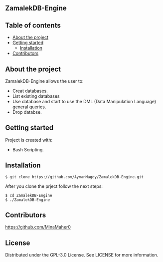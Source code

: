 ## ZamalekDB-Engine

## Table of contents
* [About the project](https://github.com/AymanMagdy/ZamalekDB-Engine/edit/master/README.md#about-the-project)
* [Getting started](https://github.com/AymanMagdy/ZamalekDB-Engine/edit/master/README.md#start)
  * [Installation](https://github.com/AymanMagdy/ZamalekDB-Engine/edit/master/README.md#installation)
* [Contributors](https://github.com/AymanMagdy/ZamalekDB-Engine/edit/master/README.md#contributors)


## About the project
ZamalekDB-Engine allows the user to:

* Creat databases.
* List existing databases
* Use database and start to use the DML (Data Manipulation Language) general queries.
* Drop databse.
	
## Getting started
Project is created with:
* Bash Scripting.

## Installation
```
$ git clone https://github.com/AymanMagdy/ZamalekDB-Engine.git
```
After you clone the prject follow the next steps:
```
$ cd ZamalekDB-Engine
$ ./ZamalekDB-Engine
```

## Contributors
https://github.com/MinaMaher0

## License
Distributed under the GPL-3.0 License. See LICENSE for more information.


